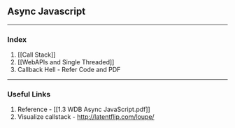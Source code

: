 ## Async Javascript
---
### Index
1. [[Call Stack]]
2. [[WebAPIs and Single Threaded]]
3. Callback Hell - Refer Code and PDF

---
### Useful Links
1. Reference - [[1.3 WDB Async JavaScript.pdf]]
2. Visualize callstack - http://latentflip.com/loupe/

